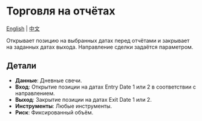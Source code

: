 # Торговля на отчётах
[English](README.md) | [中文](README_cn.md)

Открывает позицию на выбранных датах перед отчётами и закрывает на заданных датах выхода. Направление сделки задаётся параметром.

## Детали

- **Данные**: Дневные свечи.
- **Вход**: Открытие позиции на датах Entry Date 1 или 2 в соответствии с направлением.
- **Выход**: Закрытие позиции на датах Exit Date 1 или 2.
- **Инструменты**: Любые инструменты.
- **Риск**: Фиксированный объём.
